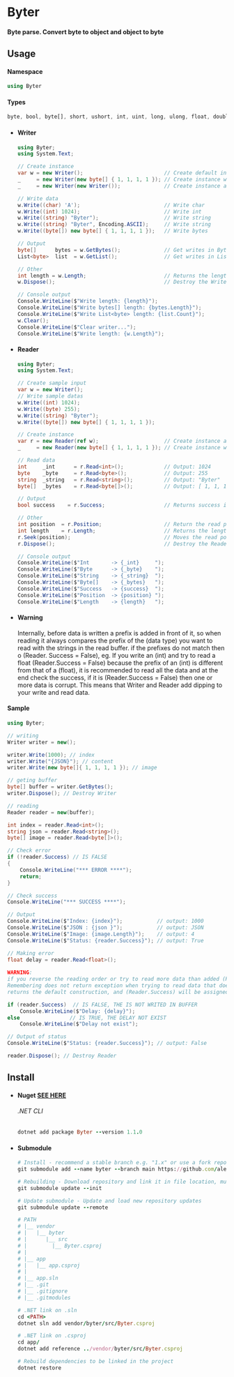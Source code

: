 # Byter
#### Byte parse. Convert byte to object and object to byte

## Usage

#### Namespace
```csharp
using Byter
```
#### Types
```css
byte, bool, byte[], short, ushort, int, uint, long, ulong, float, double, char, string, Vector2
```

- #### Writer
  ```csharp
  using Byter;
  using System.Text;
  
  // Create instance
  var w = new Writer();                          // Create default instance
  _     = new Writer(new byte[] { 1, 1, 1, 1 }); // Create instance with default data
  _     = new Writer(new Writer());              // Create instance and copy from existing Writer

  // Write data
  w.Write((char) 'A');                           // Write char
  w.Write((int) 1024);                           // Write int 
  w.Write((string) "Byter");                     // Write string
  w.Write((string) "Byter", Encoding.ASCII);     // Write string
  w.Write((byte[]) new byte[] { 1, 1, 1, 1 });   // Write bytes

  // Output
  byte[]      bytes = w.GetBytes();              // Get writes in Byte[]
  List<byte>  list  = w.GetList();               // Get writes in List<byte>

  // Other
  int length = w.Length;                         // Returns the length of bytes written
  w.Dispose();                                   // Destroy the Writer object

  // Console output
  Console.WriteLine($"Write length: {length}");
  Console.WriteLine($"Write bytes[] length: {bytes.Length}");
  Console.WriteLine($"Write List<byte> length: {list.Count}");
  w.Clear();
  Console.WriteLine($"Clear writer...");
  Console.WriteLine($"Write length: {w.Length}");
  ```

- #### Reader
  ```csharp
  using Byter;
  using System.Text;
  
  // Create sample input
  var w = new Writer();
  // Write sample datas
  w.Write((int) 1024);
  w.Write((byte) 255);
  w.Write((string) "Byter");
  w.Write((byte[]) new byte[] { 1, 1, 1, 1 }); 

  // Create instance      
  var r = new Reader(ref w);                     // Create instance and copy buffer from existing Writer
  _     = new Reader(new byte[] { 1, 1, 1, 1 }); // Create instance with bytes (byte[])

  // Read data
  int     _int      = r.Read<int>();             // Output: 1024
  byte    _byte     = r.Read<byte>();            // Output: 255
  string  _string   = r.Read<string>();          // Output: "Byter"
  byte[]  _bytes    = r.Read<byte[]>();          // Output: [ 1, 1, 1, 1 ]

  // Output
  bool success    = r.Success;                   // Returns success if there was no error retrieving the data

  // Other
  int position  = r.Position;                    // Return the read pointer position 
  int length    = r.Length;                      // Returns the length of buffer
  r.Seek(position);                              // Moves the read pointer to any existing index
  r.Dispose();                                   // Destroy the Reader object

  // Console output
  Console.WriteLine($"Int       -> {_int}     ");
  Console.WriteLine($"Byte      -> {_byte}    ");
  Console.WriteLine($"String    -> {_string}  ");
  Console.WriteLine($"Byte[]    -> {_bytes}   ");
  Console.WriteLine($"Success   -> {success}  ");
  Console.WriteLine($"Position  -> {position} ");
  Console.WriteLine($"Length    -> {length}   ");
  ```

- #### Warning
  Internally, before data is written a prefix is added in front of it, so when reading it always compares the prefix of the (data type) you want to read with the strings in the read buffer. if the prefixes do not match then o (Reader. Success = False), eg. If you write an (int) and try to read a float (Reader.Success = False) because the prefix of an (int) is different from that of a (float), it is recommended to read all the data and at the end check the success, if it is (Reader.Success = False) then one or more data is corrupt. This means that Writer and Reader add dipping to your write and read data.

#### Sample
```csharp
using Byter;

// writing
Writer writer = new();

writer.Write(1000); // index
writer.Write("{JSON}"); // content
writer.Write(new byte[]{ 1, 1, 1, 1 }); // image

// geting buffer
byte[] buffer = writer.GetBytes();
writer.Dispose(); // Destroy Writer

// reading
Reader reader = new(buffer);

int index = reader.Read<int>();
string json = reader.Read<string>();
byte[] image = reader.Read<byte[]>();

// Check error
if (!reader.Success) // IS FALSE
{
    Console.WriteLine("*** ERROR ****");
    return;
}

// Check success
Console.WriteLine("*** SUCCESS ****");      

// Output
Console.WriteLine($"Index: {index}");           // output: 1000
Console.WriteLine($"JSON : {json }");           // output: JSON
Console.WriteLine($"Image: {image.Length}");    // output: 4
Console.WriteLine($"Status: {reader.Success}"); // output: True

// Making error
float delay = reader.Read<float>();
                                                                                            /*
WARNING:                
if you reverse the reading order or try to read more data than added (Reader.Succes = False),
Remembering does not return exception when trying to read data that does not exist it just
returns the default construction, and (Reader.Success) will be assigned (False)             */

if (reader.Success)  // IS FALSE, THE IS NOT WRITED IN BUFFER
    Console.WriteLine($"Delay: {delay}");
else                // IS TRUE, THE DELAY NOT EXIST
    Console.WriteLine($"Delay not exist");

// Output of status
Console.WriteLine($"Status: {reader.Success}"); // output: False

reader.Dispose(); // Destroy Reader
```

## Install
- #### Nuget [SEE HERE](https://www.nuget.org/packages/Byter)
  ###### .NET CLI
  ```rb
  dotnet add package Byter --version 1.1.0
  ```
  
- #### Submodule
  ```rb
  # Install - recommend a stable branch e.g. "1.x" or use a fork repository
  git submodule add --name byter --branch main https://github.com/alec1o/byter vendor/byter

  # Rebuilding - Download repository and link it in file location, must add this step in dotnet.yaml if using
  git submodule update --init

  # Update submodule - Update and load new repository updates
  git submodule update --remote

  # PATH
  # |__ vendor
  # |   |__ byter
  # |      |__ src
  # |        |__ Byter.csproj
  # |
  # |__ app
  # |   |__ app.csproj
  # |
  # |__ app.sln
  # |__ .git
  # |__ .gitignore
  # |__ .gitmodules

  # .NET link on .sln
  cd <PATH>
  dotnet sln add vendor/byter/src/Byter.csproj

  # .NET link on .csproj
  cd app/
  dotnet add reference ../vendor/byter/src/Byter.csproj
  
  # Rebuild dependencies to be linked in the project
  dotnet restore
  ```
